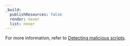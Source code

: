 ```yaml
---
_build:
  publishResources: false
  render: never
  list: never
---
```


For more information, refer to [Detecting malicious scripts](/page-shield/about/malicious-script-detection/).
